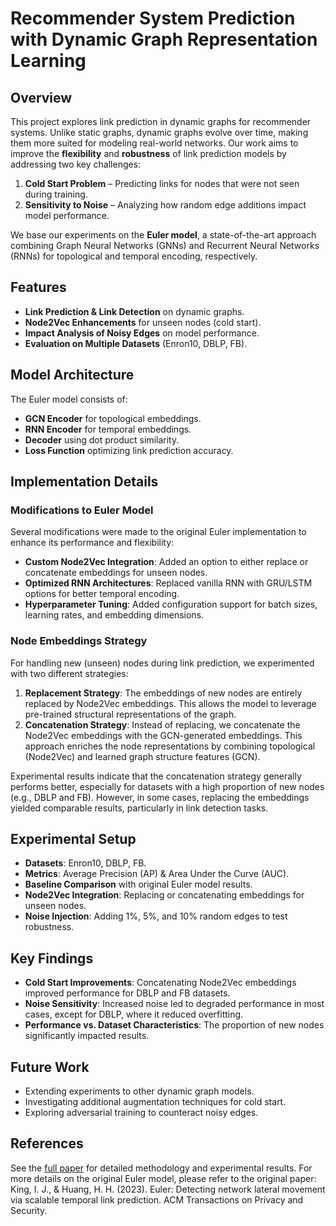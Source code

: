 # Recommender System Prediction with Dynamic Graph Representation Learning

## Overview
This project explores link prediction in dynamic graphs for recommender systems. Unlike static graphs, dynamic graphs evolve over time, making them more suited for modeling real-world networks. Our work aims to improve the **flexibility** and **robustness** of link prediction models by addressing two key challenges:

1. **Cold Start Problem** – Predicting links for nodes that were not seen during training.
2. **Sensitivity to Noise** – Analyzing how random edge additions impact model performance.

We base our experiments on the **Euler model**, a state-of-the-art approach combining Graph Neural Networks (GNNs) and Recurrent Neural Networks (RNNs) for topological and temporal encoding, respectively.

## Features
- **Link Prediction & Link Detection** on dynamic graphs.
- **Node2Vec Enhancements** for unseen nodes (cold start).
- **Impact Analysis of Noisy Edges** on model performance.
- **Evaluation on Multiple Datasets** (Enron10, DBLP, FB).

## Model Architecture
The Euler model consists of:
- **GCN Encoder** for topological embeddings.
- **RNN Encoder** for temporal embeddings.
- **Decoder** using dot product similarity.
- **Loss Function** optimizing link prediction accuracy.

## Implementation Details
### Modifications to Euler Model
Several modifications were made to the original Euler implementation to enhance its performance and flexibility:
- **Custom Node2Vec Integration**: Added an option to either replace or concatenate embeddings for unseen nodes.
- **Optimized RNN Architectures**: Replaced vanilla RNN with GRU/LSTM options for better temporal encoding.
- **Hyperparameter Tuning**: Added configuration support for batch sizes, learning rates, and embedding dimensions.

### Node Embeddings Strategy
For handling new (unseen) nodes during link prediction, we experimented with two different strategies:
1. **Replacement Strategy**: The embeddings of new nodes are entirely replaced by Node2Vec embeddings. This allows the model to leverage pre-trained structural representations of the graph.
2. **Concatenation Strategy**: Instead of replacing, we concatenate the Node2Vec embeddings with the GCN-generated embeddings. This approach enriches the node representations by combining topological (Node2Vec) and learned graph structure features (GCN).

Experimental results indicate that the concatenation strategy generally performs better, especially for datasets with a high proportion of new nodes (e.g., DBLP and FB). However, in some cases, replacing the embeddings yielded comparable results, particularly in link detection tasks.

## Experimental Setup
- **Datasets**: Enron10, DBLP, FB.
- **Metrics**: Average Precision (AP) & Area Under the Curve (AUC).
- **Baseline Comparison** with original Euler model results.
- **Node2Vec Integration**: Replacing or concatenating embeddings for unseen nodes.
- **Noise Injection**: Adding 1%, 5%, and 10% random edges to test robustness.

## Key Findings
- **Cold Start Improvements**: Concatenating Node2Vec embeddings improved performance for DBLP and FB datasets.
- **Noise Sensitivity**: Increased noise led to degraded performance in most cases, except for DBLP, where it reduced overfitting.
- **Performance vs. Dataset Characteristics**: The proportion of new nodes significantly impacted results.

## Future Work
- Extending experiments to other dynamic graph models.
- Investigating additional augmentation techniques for cold start.
- Exploring adversarial training to counteract noisy edges.

## References
See the [full paper](https://github.com/user-attachments/files/18669799/recommander.systems.1.pdf)
 for detailed methodology and experimental results.
For more details on the original Euler model, please refer to the original paper:
King, I. J., & Huang, H. H. (2023). Euler: Detecting network lateral movement via scalable temporal link prediction. ACM Transactions on Privacy and Security.
